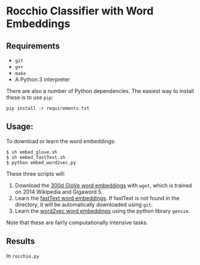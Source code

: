 # Rocchio Classifier with Word Embeddings

## Requirements

- `git`
- `g++`
- `make`
- A Python 3 interpreter

There are also a number of Python dependencies. The easiest way to install these
is to use `pip`:

```
pip install -r requirements.txt
```

## Usage:

To download or learn the word embeddings:

```
$ sh embed_glove.sh
$ sh embed_fastText.sh
$ python embed_word2vec.py
```

These three scripts will:

1. Download the [300d GloVe word
   embeddings](https://nlp.stanford.edu/projects/glove/) with `wget`, which is
   trained on 2014 Wikipedia and Gigaword 5.
2. Learn the [fastText word embeddings](https://fasttext.cc/). If fastText is
   not found in the directory, it will be automatically downloaded using `git`.
3. Learn the [word2vec word
   embeddings](https://radimrehurek.com/gensim/models/word2vec.html) using the
   python library `gensim`.

Note that these are fairly computationally intensive tasks.

## Results

In `rocchio.py`
